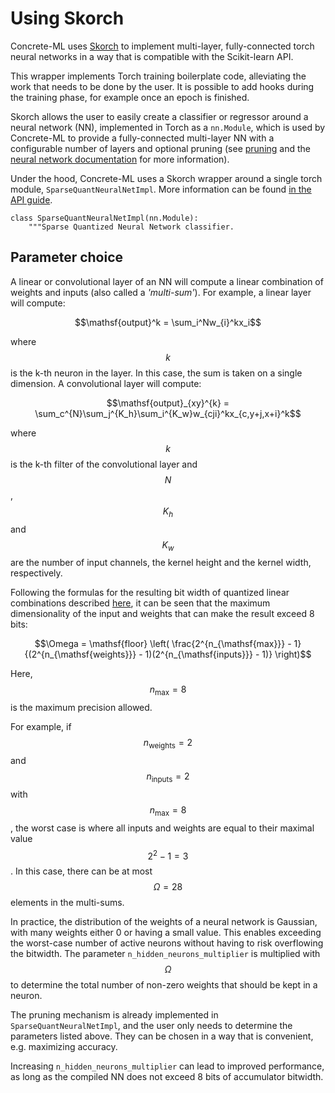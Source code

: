 # Using Skorch

Concrete-ML uses [Skorch](https://skorch.readthedocs.io/en/stable/) to implement multi-layer, fully-connected torch neural networks in a way that is compatible with the Scikit-learn API.

This wrapper implements Torch training boilerplate code, alleviating the work that needs to be done by the user. It is possible to add hooks during the training phase, for example once an epoch is finished.

Skorch allows the user to easily create a classifier or regressor around a neural network (NN), implemented in Torch as a `nn.Module`, which is used by Concrete-ML to provide a fully-connected multi-layer NN with a configurable number of layers and optional pruning (see [pruning](pruning.md) and the [neural network documentation](../built-in-models/neural-networks.md) for more information).

Under the hood, Concrete-ML uses a Skorch wrapper around a single torch module, `SparseQuantNeuralNetImpl`. More information can be found [in the API guide](../_apidoc/concrete.ml.sklearn.html#concrete.ml.sklearn.qnn.SparseQuantNeuralNetImpl).

```
class SparseQuantNeuralNetImpl(nn.Module):
    """Sparse Quantized Neural Network classifier.
```

## Parameter choice

A linear or convolutional layer of an NN will compute a linear combination of weights and inputs (also called a _'multi-sum'_). For example, a linear layer will compute:

$$\mathsf{output}^k = \sum_i^Nw_{i}^kx_i$$

where $$k$$ is the k-th neuron in the layer. In this case, the sum is taken on a single dimension. A convolutional layer will compute:

$$\mathsf{output}_{xy}^{k} = \sum_c^{N}\sum_j^{K_h}\sum_i^{K_w}w_{cji}^kx_{c,y+j,x+i}^k$$

where $$k$$ is the k-th filter of the convolutional layer and $$N$$, $$K_h$$ and $$K_w$$ are the number of input channels, the kernel height and the kernel width, respectively.

Following the formulas for the resulting bit width of quantized linear combinations described [here](../getting-started/concrete_numpy.md#limitations-for-fhe-friendly-neural-networks),  it can be seen that the maximum dimensionality of the input and weights that can make the result exceed 8 bits:

$$\Omega = \mathsf{floor} \left( \frac{2^{n_{\mathsf{max}}} - 1}{(2^{n_{\mathsf{weights}}} - 1)(2^{n_{\mathsf{inputs}}} - 1)} \right)$$

Here, $$n_{\mathsf{max}} = 8$$ is the maximum precision allowed.

For example, if $$n_{\mathsf{weights}} = 2$$ and $$n_{\mathsf{inputs}} = 2$$ with $$n_{\mathsf{max}} = 8$$, the worst case is where all inputs and weights are equal to their maximal value $$2^2-1=3$$. In this case, there can be at most $$\Omega = 28$$ elements in the multi-sums.

In practice, the distribution of the weights of a neural network is Gaussian, with many weights either 0 or having a small value. This enables exceeding the worst-case number of active neurons without having to risk overflowing the bitwidth. The parameter `n_hidden_neurons_multiplier` is multiplied with $$\Omega$$ to determine the total number of non-zero weights that should be kept in a neuron.

The pruning mechanism is already implemented in `SparseQuantNeuralNetImpl`, and the user only needs to determine the parameters listed above. They can be chosen in a way that is convenient, e.g. maximizing accuracy.

Increasing `n_hidden_neurons_multiplier` can lead to improved performance, as long as the compiled NN does not exceed 8 bits of accumulator bitwidth.
